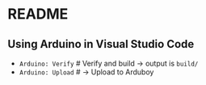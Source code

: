 # README

## Using Arduino in Visual Studio Code

- `Arduino: Verify` # Verify and build -> output is `build/`
- `Arduino: Upload` # -> Upload to Arduboy
